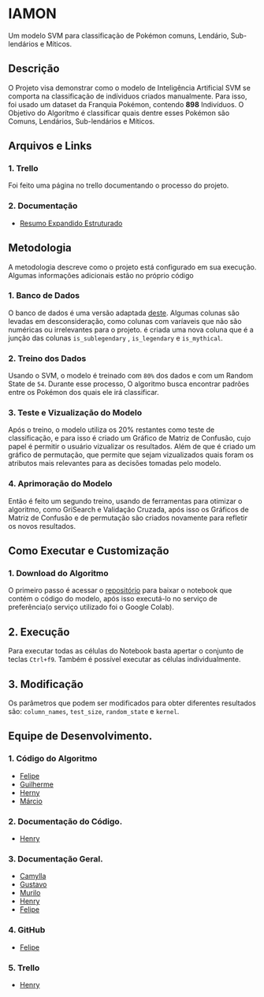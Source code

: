 # IAMON
Um modelo SVM para classificação de Pokémon comuns, Lendário, Sub-lendários e Míticos.

## Descrição 
O Projeto visa demonstrar como o modelo de Inteligência Artificial SVM se comporta na classificação de 
indíviduos criados manualmente. Para isso, foi usado um dataset da Franquia Pokémon, contendo **898** Indivíduos. O Objetivo do Algorítmo é classificar quais dentre esses Pokémon são Comuns, Lendários, Sub-lendários e Míticos.

## Arquivos e Links

### 1. Trello
Foi feito uma página no trello documentando o processo do projeto.

### 2. Documentação
- [Resumo Expandido Estruturado](https://github.com/Felipe-Gomes-Amorim/Pokedex/blob/main/IAmon%20-%20Um%20Modelo%20SVM%20para%20Classificação%20de%20Pokémons%20Comuns%2C%20Lendários%2C%20Sub-lendários%20e%20Míticos%20(1).docx)


## Metodologia
A metodologia descreve como o projeto está configurado em sua execução. Algumas informações adicionais estão no próprio código

### 1. Banco de Dados
O banco de dados é uma versão adaptada [deste](https://www.kaggle.com/datasets/cristobalmitchell/pokedex).
Algumas colunas são levadas em desconsideração, como colunas com varíaveis que não são numéricas ou irrelevantes para o projeto.
é criada uma nova coluna que é a junção das colunas `is_sublegendary` , `is_legendary` e `is_mythical`.

### 2. Treino dos Dados
Usando o SVM, o modelo é treinado com `80%` dos dados e com um Random State de `54`. Durante esse processo, O algoritmo busca encontrar padrões entre os Pokémon dos quais ele irá classificar.

### 3. Teste e Vizualização do Modelo
Após o treino, o modelo utiliza os 20% restantes como teste de classificação, e para isso é criado um Gráfico de Matriz de Confusão, cujo papel é permitir o usuário vizualizar os resultados. Além de que é criado um gráfico de permutação, que permite que sejam vizualizados quais foram os atributos mais relevantes para as decisões tomadas pelo modelo.

### 4. Aprimoração do Modelo
Então é feito um segundo treino, usando de ferramentas para otimizar o algoritmo, como GriSearch e Validação Cruzada, após isso os Gráficos de Matriz de Confusão e de permutação são criados novamente para refletir os novos resultados.

##  Como Executar e Customização

### 1. Download do Algoritmo
O primeiro passo é acessar o [repositório](https://github.com/Felipe-Gomes-Amorim/Pokedex/tree/main) para baixar o notebook que contém o código do modelo, após isso executá-lo no serviço de preferência(o serviço utilizado foi o Google Colab).

## 2. Execução
Para executar todas as células do Notebook basta apertar o conjunto de teclas `Ctrl+f9`. Também é possível executar as células individualmente.

## 3. Modificação
Os parâmetros que podem ser modificados para obter diferentes resultados são: `column_names`, `test_size`, `random_state` e `kernel`.

## Equipe de Desenvolvimento.

### 1. Código do Algoritmo
- [Felipe](https://github.com/Felipe-Gomes-Amorim)
- [Guilherme]()
- [Herny](https://github.com/HenryGeraldes)
- [Márcio](https://github.com/MarcioPAraujo)
### 2. Documentação do Código.
- [Henry](https://github.com/HenryGeraldes)

### 3. Documentação Geral.
- [Camylla](https://github.com/CamyllaTahara)
- [Gustavo](https://github.com/40901)
- [Murilo]()
- [Henry](https://github.com/HenryGeraldes)
- [Felipe](https://github.com/Felipe-Gomes-Amorim)

### 4. GitHub
- [Felipe](https://github.com/Felipe-Gomes-Amorim)

### 5. Trello
- [Henry](https://github.com/HenryGeraldes)
